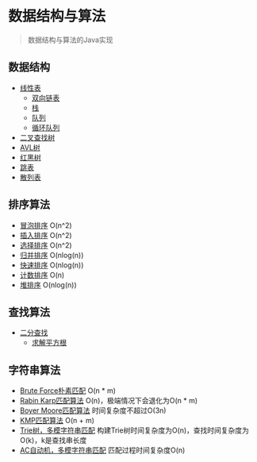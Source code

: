 # 数据结构与算法
> 数据结构与算法的Java实现

## 数据结构
* [线性表](src/main/java/datastructure/lineartable)
    * [双向链表](src/main/java/datastructure/lineartable/DoublyLinkedList.java)
    * [栈](src/main/java/datastructure/lineartable/Stack.java)
    * [队列](src/main/java/datastructure/lineartable/Queue.java)
    * [循环队列](src/main/java/datastructure/lineartable/CircularQueue.java)
* [二叉查找树](src/main/java/datastructure/binarysearchtree/BinarySearchTree.java)
* [AVL树](src/main/java/datastructure/balancedtree/AVLTree.java)
* [红黑树](src/main/java/datastructure/balancedtree/RedBlackTree.java)
* [跳表](src/main/java/datastructure/skiplist/SkipList.java)
* [散列表](src/main/java/datastructure/hashtable/HashTable.java)

## 排序算法
* [冒泡排序](src/main/java/sort/BubbleSort.java)  O(n^2)
* [插入排序](src/main/java/sort/InsertionSort.java) O(n^2)
* [选择排序](src/main/java/sort/SelectionSort.java) O(n^2)
* [归并排序](src/main/java/sort/MergeSort.java) O(nlog(n))
* [快速排序](src/main/java/sort/QuickSort.java) O(nlog(n))
* [计数排序](src/main/java/sort/CountingSort.java) O(n)
* [堆排序](src/main/java/sort/HeapSort.java) O(nlog(n))

## 查找算法
* [二分查找](src/main/java/search/BinarySearch.java)
    * [求解平方根](src/main/java/search/BinarySearch.java)
    
## 字符串算法
* [Brute Force朴素匹配](src/main/java/string/BruteForce.java) O(n * m)
* [Rabin Karp匹配算法](src/main/java/string/RabinKarp.java) O(n)，极端情况下会退化为O(n * m)
* [Boyer Moore匹配算法](src/main/java/string/BoyerMoore.java) 时间复杂度不超过O(3n)
* [KMP匹配算法](src/main/java/string/KMP.java) O(n + m)
* [Trie树，多模字符串匹配](src/main/java/string/Trie.java) 构建Trie树时间复杂度为O(n)，查找时间复杂度为O(k)，k是查找串长度
* [AC自动机，多模字符串匹配](src/main/java/string/AC.java) 匹配过程时间复杂度O(n)